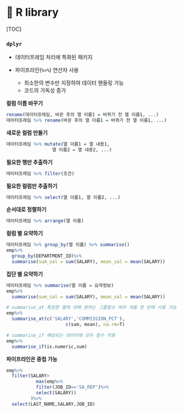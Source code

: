 # 🥚 R library

[TOC]

### `dplyr`

- 데이터프레임 처리에 특화된 패키지

- 파이프라인(`%>%`) 연산자 사용
  - 최소한의 변수만 지정하여 데이터 핸들링 가능
  - 코드의 가독성 증가

**컬럼 이름 바꾸기**

```r
rename(데이터프레임, 바꾼 후의 열 이름1 = 바뀌기 전 열 이름1, ...) 
데이터프레임 %>% rename(바꾼 후의 열 이름1 = 바뀌기 전 열 이름1, ...)
```

**새로운 컬럼 만들기**

```r
데이터프레임 %>% mutate(열 이름1 = 열 내용1,
                 열 이름2 = 열 내용2, ...)
```

**필요한 행만 추출하기**

```r
데이터프레임 %>% filter(조건)
```

**필요한 컬럼만 추출하기**

```r
데이터프레임 %>% select(열 이름1, 열 이름2, ...)
```

**순서대로 정렬하기**

```r
데이터프레임 %>% arrange(열 이름)
```

**컬럼 별 요약하기**

```r
데이터프레임 %>% group_by(열 이름) %>% summarise()
emp%>%
  group_by(DEPARTMENT_ID)%>%
  summarise(sum_sal = sum(SALARY), mean_sal = mean(SALARY))
```

**집단 별 요약하기**

```r
데이터프레임 %>% summarise(열 이름 = 요약정보)
emp%>%
  summarise(sum_sal = sum(SALARY), mean_sal = mean(SALARY))
```

```r
# summarise_at 특정한 열에 대해 원하는 그룹함수 여러 개를 한 번에 사용 가능
emp%>%
  summarise_at(c('SALARY','COMMISSION_PCT'),
                      c(sum, mean), na.rm=T)
```

```r
# summarise_if 해당되는 데이터에 모두 함수 적용
emp%>%
  summarise_if(is.numeric,sum)
```

**파이프라인은 중첩 가능**

```r
emp%>%
  filter(SALARY> 
           max(emp%>%
           filter(JOB_ID=='SA_REP')%>%
           select(SALARY))
         )%>%
  select(LAST_NAME,SALARY,JOB_ID) 
```

